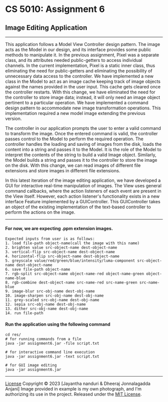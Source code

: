 # CS 5010: Assignment 6
## Image Editing Application
*** 
This application follows a Model View Controller design pattern. The image acts as the Model in our design, and its interface provides some public methods to manipulate it. In the previous assignment, Pixel was a separate class, and its attributes needed public-getters to access individual channels. In the current implementation, Pixel is a static inner class, thus eliminating the need for public-getters and eliminating the possibility of unnecessary data access to the controller. We have implemented a new class in the Model to act as an image cache keeping track of image objects against the names provided in the user input. This cache gets cleared once the controller restarts. With this change, we have eliminated the need for the controller to store image data; instead, it will only need an image object pertinent to a particular operation. We have implemented a command design pattern to accommodate new image transformation operations. This implementation required a new model image extending the previous version.

The controller in our application prompts the user to enter a valid command to transform the image. Once the entered command is valid, the controller passes control to the Model to perform the required operation. The controller handles the loading and saving of images from the disk, loads the content into a string and passes it to the Model. It is the role of the Model to interpret the contents of the string to build a valid Image object. Similarly, the Model builds a string and passes it to the controller to store the image on the disk. With this change, we can read images of different file extensions and store images in different file extensions.

In this latest iteration of the image editing application, we have developed a GUI for interactive real-time manipulation of images. The View uses general command callbacks, where the action listeners of each event are present in the View itself. However, each action listener's functionality exists in a new interface Feature implemented by a GUIController. This GUIController takes an object of the existing implementation of the text-based controller to perform the actions on the image.

***
#### For now, we are expecting .ppm extension images.
```text
Expected inputs from user is as follows:
1. load file-path object-name(call the image with this name)
2. brighten value src-object-name dest-object-name
3. vertical-flip src-object-name dest-object-name
4. horizontal-flip src-object-name dest-object-name
5. greyscale value/red/green/blue/intensity/luma-component src-object-name dest-object-name
6. save file-path object-name
7. rgb-split src-object-name object-name-red object-name-green object-name-blue
8. rgb-combine dest-object-name src-name-red src-name-green src-name-blue
9. image-blur src-obj-name dest-obj-name
10. image-sharpen src-obj-name dest-obj-name
11. grey-scaled src-obj-name dest-obj-name
12. sepia src-obj-name dest-obj-name
13. dither src-obj-name dest-obj-name
14. run file-path
```
#### Run the application using the following command
```commandline
cd res/
# for running commands from a file
java -jar assignment6.jar -file script.txt

# for interactive command line execution
java -jar assignment6.jar -text script.txt

# for GUI image editing
java -jar assignment6.jar 
```
***
[License]()
Copyright © 2023 [Jayantha nanduri & Dheeraj Jonnalagadda Anjani]
Image provided in example is my own photograph, and I'm authorizing its use in the project.
Released under the [MIT License]().

